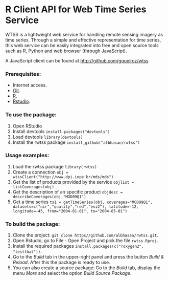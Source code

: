 # R Client API for Web Time Series Service

WTSS is a lightweight web service for handling remote sensing imagery as time series. Through a simple and effective representation for time series, this web service can be easily integrated into free and open source tools such as R, Python and web browser (through JavaScript).

A JavaScript client can be found at <a href="http://github.com/gqueiroz/wtss/">http://github.com/gqueiroz/wtss<a>


<h3>Prerequisites:</h3>
<ul>
	<li>Internet access.</li>
	<li><a href="http://git-scm.com/">Git</a>.</li>
	<li><a href="http://www.r-project.org/">R</a>.</li>
	<li><a href="http://www.rstudio.com/">Rstudio</a>.</li>
</ul>


<h3>To use the package:</h3>
<ol>
	<li>Open RStudio</li>
	<li>Install devtools <code>install.packages("devtools")</code></li>
	<li>Load devtools <code>library(devtools)</code></li>
	<li>Install the rwtss package <code>install_github("albhasan/rwtss")</code></li>
</ol>


<h3>Usage examples:</h3>
<ol>
	<li>Load the rwtss package <code>library(rwtss)</code></li>
	<li>Create a connection <code>obj = wtssClient("http://www.dpi.inpe.br/mds/mds")</code></li>
	<li>Get the list of products provided by the service <code>objlist = listCoverages(obj)</code></li>
	<li>Get the description of an specific product <code>objdesc = describeCoverages(obj,"MOD09Q1")</code></li>
	<li>Get a time series <code>ts1 = getTimeSeries(obj, coverages="MOD09Q1", datasets=c("nir","quality","red","evi2"), latitude=-12, longitude=-45, from="2004-01-01", to="2004-05-01")</code></li>
</ol>



<h3>To build the package:</h3>
<ol>
	<li>Clone the project: <code>git clone https//github.com/albhasan/rwtss.git</code>.</li>
	<li>Open Rstudio, go to File - Open Project and pick the file <code>rwtss.Rproj</code>.</li>
	<li>Install the required packages <code>install.packages(c("roxygen2", "testthat"))</code>.</li>
	<li>Go to the <i>Build</i> tab in the upper-right panel and press the button <i>Build & Reload</i>. After this the package is ready to use.</li>
	<li>You can also create a source package: Go to the <i>Build</i> tab, display the menu <i>More</i> and select the option <i>Build Source Package</i>.</li>
</ol> 
